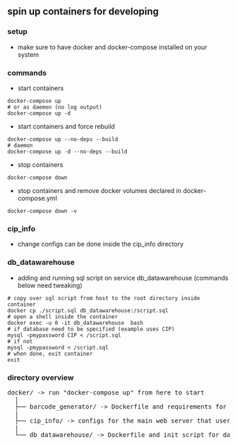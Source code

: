 ## spin up containers for developing

### setup
* make sure to have docker and docker-compose installed on your system

### commands
* start containers
```
docker-compose up
# or as daemon (no log output)
docker-compose up -d
```
* start containers and force rebuild
```
docker-compose up --no-deps --build
# daemon
docker-compose up -d --no-deps --build
```
* stop containers
```
docker-compose down
```
* stop containers and remove docker volumes declared in docker-compose.yml
```
docker-compose down -v
```

### cip_info
* change configs can be done inside the cip_info directory

### db_datawarehouse
* adding and running sql script on service db_datawarehouse (commands below need tweaking)
```
# copy over sql script from host to the root directory inside container
docker cp ./script.sql db_datawarehouse:/script.sql
# open a shell inside the container
docker exec -u 0 -it db_datawarehouse  bash
# if database need to be specified (example uses CIP)
mysql -pmypassword CIP < /script.sql
# if not
mysql -pmypassword < /script.sql
# when done, exit container
exit
```

### directory overview
<pre>
docker/ -> run "docker-compose up" from here to start
  |
  ├── barcode_generator/ -> Dockerfile and requirements for the Python FastAPI backend
  |
  ├── cip_info/ -> configs for the main web server that users interact with
  |                           
  └── db_datawarehouse/ -> Dockerfile and init script for datawarehouse database
</pre>
